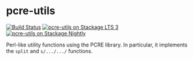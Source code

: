 # pcre-utils

[![Build Status](https://travis-ci.org/bartavelle/pcre-utils.svg?branch=master)](https://travis-ci.org/bartavelle/pcre-utils)
[![pcre-utils on Stackage LTS 3](http://stackage.org/package/pcre-utils/badge/lts-3)](http://stackage.org/lts-3/package/pcre-utils)
[![pcre-utils on Stackage Nightly](http://stackage.org/package/pcre-utils/badge/nightly)](http://stackage.org/nightly/package/pcre-utils)

Perl-like utility functions using the PCRE library. In particular, it implements the `split` and `s/.../.../` functions.
